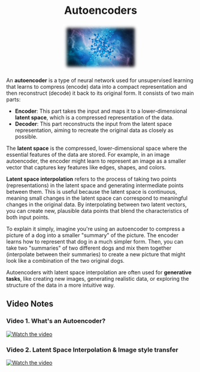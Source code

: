 <!-- Written by Alex Jenkins and Dr. Francesco Fedele for CEE4803/LMC4813 - (c) Georgia Tech, Spring 2025 -->

<div align="center">

# Autoencoders

<img src="./Figures/DNN2.png" alt="Autoencoder" width="40%">

</div>

An **autoencoder** is a type of neural network used for unsupervised learning that learns to compress (encode) data into a compact representation and then reconstruct (decode) it back to its original form. It consists of two main parts:
- **Encoder**: This part takes the input and maps it to a lower-dimensional **latent space**, which is a compressed representation of the data.
- **Decoder**: This part reconstructs the input from the latent space representation, aiming to recreate the original data as closely as possible.

The **latent space** is the compressed, lower-dimensional space where the essential features of the data are stored. For example, in an image autoencoder, the encoder might learn to represent an image as a smaller vector that captures key features like edges, shapes, and colors.

**Latent space interpolation** refers to the process of taking two points (representations) in the latent space and generating intermediate points between them. This is useful because the latent space is continuous, meaning small changes in the latent space can correspond to meaningful changes in the original data. By interpolating between two latent vectors, you can create new, plausible data points that blend the characteristics of both input points.

To explain it simply, imagine you're using an autoencoder to compress a picture of a dog into a smaller "summary" of the picture. The encoder learns how to represent that dog in a much simpler form. Then, you can take two "summaries" of two different dogs and mix them together (interpolate between their summaries) to create a new picture that might look like a combination of the two original dogs.

Autoencoders with latent space interpolation are often used for **generative tasks**, like creating new images, generating realistic data, or exploring the structure of the data in a more intuitive way.


## Video Notes

### Video 1. What's an Autoencoder?  
[![Watch the video](https://img.youtube.com/vi/4Dk7Kfeal5o/0.jpg)](https://www.youtube.com/watch?v=4Dk7Kfeal5o)

### Video 2. Latent Space Interpolation & Image style transfer 
[![Watch the video](https://img.youtube.com/vi/qVYRzunQiAQ/0.jpg)](https://www.youtube.com/watch?v=qVYRzunQiAQ)

